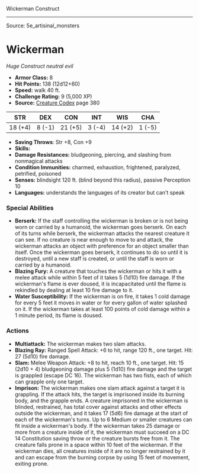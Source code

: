 <MonsterName/>Wickerman</MonsterName>
<CreatureType/>Construct</CreatureType>



---

Source: 5e_artisinal_monsters

# Wickerman

*Huge* *Construct* *neutral evil*

- **Armor Class:** 8
- **Hit Points:** 138 (12d12+60)
- **Speed:** walk 40 ft.
- **Challenge Rating:** 9 (5,000 XP)
- **Source:** [Creature Codex](https://koboldpress.com/kpstore/product/creature-codex-for-5th-edition-dnd) page 380

| STR | DEX | CON | INT | WIS | CHA |
| --- | --- | --- | --- | --- | --- |
| 18 (+4) | 8 (-1) | 21 (+5) | 3 (-4) | 14 (+2) | 1 (-5) |

- **Saving Throws**: Str +8, Con +9
- **Skills:** 
- **Damage Resistances:** bludgeoning, piercing, and slashing from nonmagical attacks
- **Condition Immunities:** charmed, exhaustion, frightened, paralyzed, petrified, poisoned
- **Senses:** blindsight 120 ft. (blind beyond this radius), passive Perception 10
- **Languages:** understands the languages of its creator but can't speak

### Special Abilities

- **Berserk:** If the staff controlling the wickerman is broken or is not being worn or carried by a humanoid, the wickerman goes berserk. On each of its turns while berserk, the wickerman attacks the nearest creature it can see. If no creature is near enough to move to and attack, the wickerman attacks an object with preference for an object smaller than itself. Once the wickerman goes berserk, it continues to do so until it is destroyed, until a new staff is created, or until the staff is worn or carried by a humanoid.
- **Blazing Fury:** A creature that touches the wickerman or hits it with a melee attack while within 5 feet of it takes 5 (1d10) fire damage. If the wickerman's flame is ever doused, it is incapacitated until the flame is rekindled by dealing at least 10 fire damage to it.
- **Water Susceptibility:** If the wickerman is on fire, it takes 1 cold damage for every 5 feet it moves in water or for every gallon of water splashed on it. If the wickerman takes at least 100 points of cold damage within a 1 minute period, its flame is doused.

### Actions

- **Multiattack:** The wickerman makes two slam attacks.
- **Blazing Ray:** Ranged Spell Attack: +6 to hit, range 120 ft., one target. Hit: 27 (5d10) fire damage.
- **Slam:** Melee Weapon Attack: +8 to hit, reach 10 ft., one target. Hit: 15 (2d10 + 4) bludgeoning damage plus 5 (1d10) fire damage and the target is grappled (escape DC 16). The wickerman has two fists, each of which can grapple only one target.
- **Imprison:** The wickerman makes one slam attack against a target it is grappling. If the attack hits, the target is imprisoned inside its burning body, and the grapple ends. A creature imprisoned in the wickerman is blinded, restrained, has total cover against attacks and other effects outside the wickerman, and it takes 17 (5d6) fire damage at the start of each of the wickerman's turns. Up to 6 Medium or smaller creatures can fit inside a wickerman's body. If the wickerman takes 25 damage or more from a creature inside of it, the wickerman must succeed on a DC 14 Constitution saving throw or the creature bursts free from it. The creature falls prone in a space within 10 feet of the wickerman. If the wickerman dies, all creatures inside of it are no longer restrained by it and can escape from the burning corpse by using 15 feet of movement, exiting prone.




